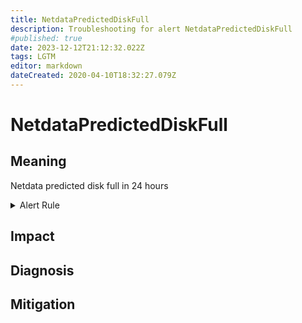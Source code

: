 ```yaml
---
title: NetdataPredictedDiskFull
description: Troubleshooting for alert NetdataPredictedDiskFull
#published: true
date: 2023-12-12T21:12:32.022Z
tags: LGTM
editor: markdown
dateCreated: 2020-04-10T18:32:27.079Z
---
```


# NetdataPredictedDiskFull

## Meaning
[//]: # "Short paragraph that explains what the alert means"
Netdata predicted disk full in 24 hours

<details>
  <summary>Alert Rule</summary>

  ```yaml
alert: NetdataPredictedDiskFull
expr: predict_linear(netdata_disk_space_GB_average{dimension=~"avail|cached"}[3h], 24 * 3600) < 0
for: 0m
labels:
    severity: warning
annotations:
    summary: Netdata predicted disk full (instance {{ $labels.instance }})
    description: |-
        Netdata predicted disk full in 24 hours
          VALUE = {{ $value }}
          LABELS = {{ $labels }}
    runbook: https://github.com/srerun/prometheus-alerts/content/runbooks/NetdataPredictedDiskFull

  ```
</details>


## Impact
[//]: # "What could / will happen if the alert is not addressed"



## Diagnosis
[//]: # "Steps to take to identify the cause of the problem"



## Mitigation
[//]: # "The steps necessary to resolve the alert"
